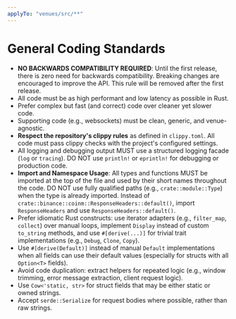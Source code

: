```yaml
---
applyTo: "venues/src/**"
---
```


# General Coding Standards

- **NO BACKWARDS COMPATIBILITY REQUIRED**: Until the first release, there is zero need for backwards compatibility. Breaking changes are encouraged to improve the API. This rule will be removed after the first release.
- All code must be as high performant and low latency as possible in Rust.
- Prefer complex but fast (and correct) code over cleaner yet slower code.
- Supporting code (e.g., websockets) must be clean, generic, and venue-agnostic.
- **Respect the repository's clippy rules** as defined in `clippy.toml`. All code must pass clippy checks with the project's configured settings.
- All logging and debugging output MUST use a structured logging facade (`log` or `tracing`). DO NOT use `println!` or `eprintln!` for debugging or production code.
- **Import and Namespace Usage**: All types and functions MUST be imported at the top of the file and used by their short names throughout the code. DO NOT use fully qualified paths (e.g., `crate::module::Type`) when the type is already imported. Instead of `crate::binance::coinm::ResponseHeaders::default()`, import `ResponseHeaders` and use `ResponseHeaders::default()`.
- Prefer idiomatic Rust constructs: use iterator adapters (e.g., `filter_map`, `collect`) over manual loops, implement `Display` instead of custom `to_string` methods, and use `#[derive(...)]` for trivial trait implementations (e.g., `Debug`, `Clone`, `Copy`).
- Use `#[derive(Default)]` instead of manual `Default` implementations when all fields can use their default values (especially for structs with all `Option<T>` fields).
- Avoid code duplication: extract helpers for repeated logic (e.g., window trimming, error message extraction, client request logic).
- Use `Cow<'static, str>` for struct fields that may be either static or owned strings.
- Accept `serde::Serialize` for request bodies where possible, rather than raw strings.
